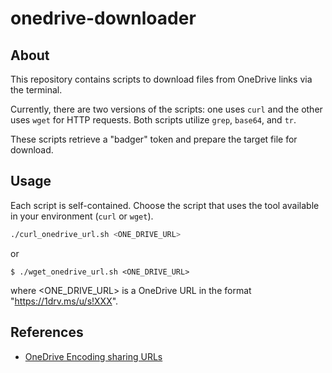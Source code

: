 # onedrive-downloader

## About

This repository contains scripts to download files from OneDrive links via the terminal.

Currently, there are two versions of the scripts: one uses `curl` and the other uses `wget` for HTTP requests. Both scripts utilize `grep`, `base64`, and `tr`.

These scripts retrieve a "badger" token and prepare the target file for download.

## Usage

Each script is self-contained. Choose the script that uses the tool available in your environment (`curl` or `wget`).

```bash
./curl_onedrive_url.sh <ONE_DRIVE_URL>
```

or

```
$ ./wget_onedrive_url.sh <ONE_DRIVE_URL>
```

where <ONE_DRIVE_URL> is a OneDrive URL in the format "https://1drv.ms/u/s!XXX".

## References

- [OneDrive Encoding sharing URLs](https://learn.microsoft.com/en-us/onedrive/developer/rest-api/api/shares_get?view=odsp-graph-online#encoding-sharing-urls)